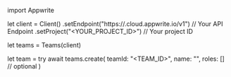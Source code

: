 import Appwrite

let client = Client()
    .setEndpoint("https://<REGION>.cloud.appwrite.io/v1") // Your API Endpoint
    .setProject("<YOUR_PROJECT_ID>") // Your project ID

let teams = Teams(client)

let team = try await teams.create(
    teamId: "<TEAM_ID>",
    name: "<NAME>",
    roles: [] // optional
)

